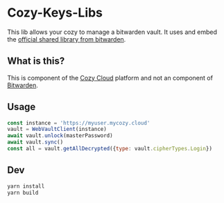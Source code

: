 # Cozy-Keys-Libs

This lib allows your cozy to manage a bitwarden vault. It uses and embed the [official shared library from bitwarden](https://github.com/bitwarden/jslib).

## What is this?

This is component of the [Cozy Cloud](https://cozy.io) platform and not an component of [Bitwarden](https://bitwarden.com/).

## Usage

```javascript
const instance = 'https://myuser.mycozy.cloud'
vault = WebVaultClient(instance)
await vault.unlock(masterPassword)
await vault.sync()
const all = vault.getAllDecrypted({type: vault.cipherTypes.Login})
```


## Dev

```sh
yarn install
yarn build
```